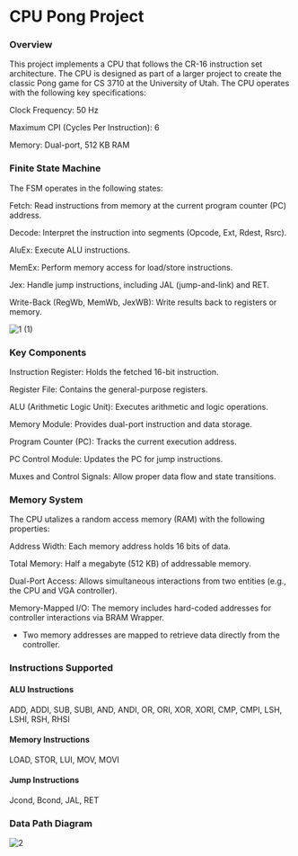 # CPU Pong Project

### Overview

This project implements a CPU that follows the CR-16 instruction set architecture. The CPU is designed as part of a larger project to create the classic Pong game for CS 3710 at the University of Utah. The CPU operates with the following key specifications:

Clock Frequency: 50 Hz

Maximum CPI (Cycles Per Instruction): 6

Memory: Dual-port, 512 KB RAM

### Finite State Machine
The FSM operates in the following states:


Fetch: Read instructions from memory at the current program counter (PC) address.

Decode: Interpret the instruction into segments (Opcode, Ext, Rdest, Rsrc).

AluEx: Execute ALU instructions.

MemEx: Perform memory access for load/store instructions.

Jex: Handle jump instructions, including JAL (jump-and-link) and RET.

Write-Back (RegWb, MemWb, JexWB): Write results back to registers or memory.

![1 (1)](https://github.com/user-attachments/assets/6d1462c4-9ce7-403f-b9ec-45b2cd2c577e)

### Key Components
Instruction Register: Holds the fetched 16-bit instruction.

Register File: Contains the general-purpose registers.

ALU (Arithmetic Logic Unit): Executes arithmetic and logic operations.

Memory Module: Provides dual-port instruction and data storage.

Program Counter (PC): Tracks the current execution address.

PC Control Module: Updates the PC for jump instructions.

Muxes and Control Signals: Allow proper data flow and state transitions.

### Memory System
The CPU utalizes a random access memory (RAM) with the following properties: 


Address Width: Each memory address holds 16 bits of data.

Total Memory: Half a megabyte (512 KB) of addressable memory.

Dual-Port Access: Allows simultaneous interactions from two entities (e.g., the CPU and VGA controller).

Memory-Mapped I/O: The memory includes hard-coded addresses for controller interactions via BRAM Wrapper.

- Two memory addresses are mapped to retrieve data directly from the controller.

### Instructions Supported
#### ALU Instructions
ADD, ADDI, SUB, SUBI, AND, ANDI, OR, ORI, XOR, XORI, CMP, CMPI, LSH, LSHI, RSH, RHSI
#### Memory Instructions
LOAD, STOR, LUI, MOV, MOVI
#### Jump Instructions
Jcond, Bcond, JAL, RET

### Data Path Diagram
![2](https://github.com/user-attachments/assets/5746f48c-e8ac-429c-a4a8-c2072cd9ef24)

